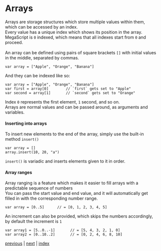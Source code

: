 <h1>Arrays</h1>

Arrays are storage structures which store multiple values within them, which can be accessed by an index.<br>
Every value has a unique index which shows its position in the array.<br>
MegaScript is `0` indexed, which means that all indexes start from `0` and proceed. 
<br><br>
An array can be defined using pairs of square brackets `[]` with initial values in the middle, separated by commas.
```
var array = ["Apple", "Orange", "Banana"]
```
And they can be indexed like so:
```
var array = ["Apple", "Orange", "Banana"]
var first = array[0]        // `first` gets set to "Apple"
var second = array[1]       // `second` gets set to "Orange"
```
Index `0` represents the first element, `1` second, and so on.<br>
Arrays are normal values and can be passed around, as arguments and variables. 
<h4>Inserting into arrays</h4>

To insert new elements to the end of the array, simply use the built-in method `insert()`

```
var array = []
array.insert(10, 20, "a")
```
`insert()` is variadic and inserts elements given to it in order.
<h4>Array ranges</h4>

Array ranging is a feature which makes it easier to fill arrays with a predictable sequence of numbers<br>
You can pass the start value and end value, and it will automatically get filled in with the corresponding number range.
```
var array = [0..5]      // = [0, 1, 2, 3, 4, 5]
```
An increment can also be provided, which skips the numbers accordingly, by default the increment is `1`
```
var array1 = [5..0..-1]       // = [5, 4, 3, 2, 1, 0]
var array2 = [0..10..2]       // = [0, 2, 4, 6, 8, 10]
```

[previous](/docs/functions.md) | [next](/docs/tables.md) | [index](/docs/documentation.md)
